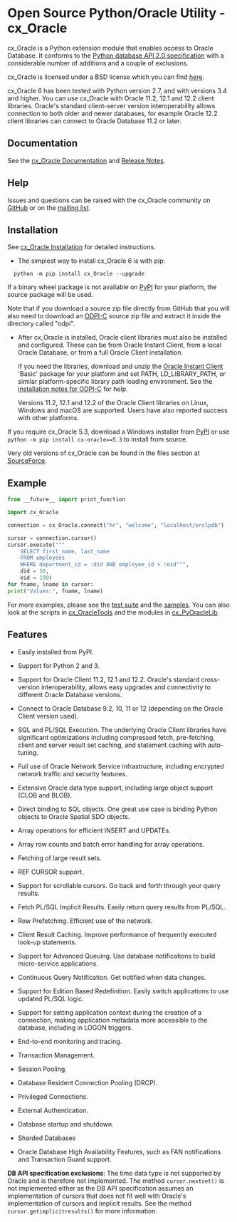 # Open Source Python/Oracle Utility - cx_Oracle

cx_Oracle is a Python extension module that enables access to Oracle Database.
It conforms to the [Python database API 2.0 specification][1] with a
considerable number of additions and a couple of exclusions.

cx_Oracle is licensed under a BSD license which you can find [here][3].

cx_Oracle 6 has been tested with Python version 2.7, and with versions
3.4 and higher. You can use cx_Oracle with Oracle 11.2, 12.1 and 12.2
client libraries. Oracle's standard client-server version
interoperability allows connection to both older and newer databases,
for example Oracle 12.2 client libraries can connect to Oracle
Database 11.2 or later.

## Documentation

See the [cx_Oracle Documentation][2] and [Release Notes][14].

## Help

Issues and questions can be raised with the cx_Oracle community on
[GitHub][9] or on the [mailing list][5].

## Installation

See [cx_Oracle Installation][15] for detailed instructions.

- The simplest way to install cx_Oracle 6 is with pip:

```
  python -m pip install cx_Oracle --upgrade
```

  If a binary wheel package is not available on [PyPI][6] for your platform, the
  source package will be used.

  Note that if you download a source zip file directly from GitHub
  that you will also need to download an [ODPI-C][10] source zip file
  and extract it inside the directory called "odpi".

- After cx_Oracle is installed, Oracle client libraries must also be installed
  and configured. These can be from Oracle Instant Client, from a local Oracle
  Database, or from a full Oracle Client installation.

  If you need the libraries, download and unzip the [Oracle Instant Client][4]
  'Basic' package for your platform and set PATH, LD_LIBRARY_PATH, or similar
  platform-specific library path loading environment.  See
  the [installation notes for ODPI-C][13] for help.

  Versions 11.2, 12.1 and 12.2 of the Oracle Client libraries on Linux,
  Windows and macOS are supported.  Users have also reported success
  with other platforms.

If you require cx_Oracle 5.3, download a Windows installer from
[PyPI][16] or use `python -m pip install cx-oracle==5.3` to
install from source.

Very old versions of cx_Oracle can be found in the files section at
[SourceForce][17].

## Example

```python
from __future__ import print_function

import cx_Oracle

connection = cx_Oracle.connect("hr", "welcome", "localhost/orclpdb")

cursor = connection.cursor()
cursor.execute("""
    SELECT first_name, last_name
    FROM employees
    WHERE department_id = :did AND employee_id > :eid""",
    did = 50,
    eid = 190)
for fname, lname in cursor:
print("Values:", fname, lname)
```

For more examples, please see the [test suite][11] and the
[samples][12]. You can also look at the scripts in [cx_OracleTools][7] and
the modules in [cx_PyOracleLib][8].

## Features

- Easily installed from PyPI.

- Support for Python 2 and 3.

- Support for Oracle Client 11.2, 12.1 and 12.2.  Oracle's standard
  cross-version interoperability, allows easy upgrades and
  connectivity to different Oracle Database versions.

- Connect to Oracle Database 9.2, 10, 11 or 12 (depending on the
  Oracle Client version used).

- SQL and PL/SQL Execution. The underlying Oracle Client libraries
  have significant optimizations including compressed fetch,
  pre-fetching, client and server result set caching, and statement
  caching with auto-tuning.

- Full use of Oracle Network Service infrastructure, including
  encrypted network traffic and security features.

- Extensive Oracle data type support, including large object support (CLOB
  and BLOB).

- Direct binding to SQL objects.  One great use case is binding Python
  objects to Oracle Spatial SDO objects.

- Array operations for efficient INSERT and UPDATEs.

- Array row counts and batch error handling for array operations.

- Fetching of large result sets.

- REF CURSOR support.

- Support for scrollable cursors. Go back and forth through your query
  results.

- Fetch PL/SQL Implicit Results. Easily return query results from
  PL/SQL.

- Row Prefetching.  Efficient use of the network.

- Client Result Caching.  Improve performance of frequently executed
  look-up statements.

- Support for Advanced Queuing. Use database notifications to build
  micro-service applications.

- Continuous Query Notification.  Get notified when data changes.

- Support for Edition Based Redefinition.  Easily switch applications
  to use updated PL/SQL logic.

- Support for setting application context during the creation of a
  connection, making application metadata more accessible to the
  database, including in LOGON triggers.

- End-to-end monitoring and tracing.

- Transaction Management.

- Session Pooling.

- Database Resident Connection Pooling (DRCP).

- Privileged Connections.

- External Authentication.

- Database startup and shutdown.

- Sharded Databases

- Oracle Database High Availability Features, such as FAN notifications and Transaction Guard support.

**DB API specification exclusions**: The time data type is not
supported by Oracle and is therefore not implemented. The method
`cursor.nextset()` is not implemented either as the DB API specification assumes
an implementation of cursors that does not fit well with Oracle's implementation
of cursors and implicit results. See the method `cursor.getimplicitresults()`
for more information.

[1]: https://www.python.org/dev/peps/pep-0249
[2]: http://cx-oracle.readthedocs.io
[3]: https://github.com/oracle/python-cx_Oracle/blob/master/LICENSE.txt
[4]: http://www.oracle.com/technetwork/database/features/instant-client/index.html
[5]: http://lists.sourceforge.net/lists/listinfo/cx-oracle-users
[6]: https://pypi.python.org/pypi/cx_Oracle
[7]: http://cx-oracletools.sourceforge.net
[8]: http://cx-pyoraclelib.sourceforge.net
[9]: https://github.com/oracle/python-cx_Oracle/issues
[10]: https://oracle.github.io/odpi
[11]: https://github.com/oracle/python-cx_Oracle/tree/master/test
[12]: https://github.com/oracle/python-cx_Oracle/tree/master/samples
[13]: https://oracle.github.io/odpi/doc/installation.html
[14]: http://cx-oracle.readthedocs.io/en/latest/releasenotes.html
[15]: http://cx-oracle.readthedocs.io/en/latest/installation.html
[16]: https://pypi.python.org/pypi/cx_Oracle/5.3
[17]: https://sourceforge.net/projects/cx-oracle/files/
